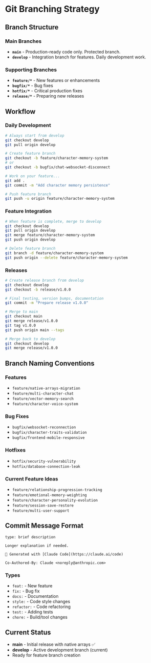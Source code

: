 # Git Branching Strategy

## Branch Structure

### Main Branches
- **`main`** - Production-ready code only. Protected branch.
- **`develop`** - Integration branch for features. Daily development work.

### Supporting Branches
- **`feature/*`** - New features or enhancements
- **`bugfix/*`** - Bug fixes
- **`hotfix/*`** - Critical production fixes
- **`release/*`** - Preparing new releases

## Workflow

### Daily Development
```bash
# Always start from develop
git checkout develop
git pull origin develop

# Create feature branch
git checkout -b feature/character-memory-system
# or
git checkout -b bugfix/chat-websocket-disconnect

# Work on your feature...
git add .
git commit -m "Add character memory persistence"

# Push feature branch
git push -u origin feature/character-memory-system
```

### Feature Integration
```bash
# When feature is complete, merge to develop
git checkout develop
git pull origin develop
git merge feature/character-memory-system
git push origin develop

# Delete feature branch
git branch -d feature/character-memory-system
git push origin --delete feature/character-memory-system
```

### Releases
```bash
# Create release branch from develop
git checkout develop
git checkout -b release/v1.0.0

# Final testing, version bumps, documentation
git commit -m "Prepare release v1.0.0"

# Merge to main
git checkout main
git merge release/v1.0.0
git tag v1.0.0
git push origin main --tags

# Merge back to develop
git checkout develop
git merge release/v1.0.0
```

## Branch Naming Conventions

### Features
- `feature/native-arrays-migration`
- `feature/multi-character-chat`
- `feature/vector-memory-search`
- `feature/character-voice-system`

### Bug Fixes
- `bugfix/websocket-reconnection`
- `bugfix/character-traits-validation`
- `bugfix/frontend-mobile-responsive`

### Hotfixes
- `hotfix/security-vulnerability`
- `hotfix/database-connection-leak`

### Current Feature Ideas
- `feature/relationship-progression-tracking`
- `feature/emotional-memory-weighting`
- `feature/character-personality-evolution`
- `feature/session-save-restore`
- `feature/multi-user-support`

## Commit Message Format

```
type: brief description

Longer explanation if needed.

🤖 Generated with [Claude Code](https://claude.ai/code)

Co-Authored-By: Claude <noreply@anthropic.com>
```

### Types
- `feat:` - New feature
- `fix:` - Bug fix
- `docs:` - Documentation
- `style:` - Code style changes
- `refactor:` - Code refactoring
- `test:` - Adding tests
- `chore:` - Build/tool changes

## Current Status
- **main** - Initial release with native arrays ✅
- **develop** - Active development branch (current)
- Ready for feature branch creation